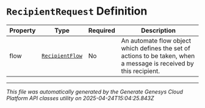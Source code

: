 # `RecipientRequest` Definition

| Property | Type | Required | Description |
|----------|------|----------|-------------|
| flow | [`RecipientFlow`](recipientflow-definition.md) | No | An automate flow object which defines the set of actions to be taken, when a message is received by this recipient. |

---

*This file was automatically generated by the Generate Genesys Cloud Platform API classes utility on 2025-04-24T15:04:25.843Z*